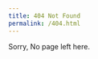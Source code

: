 ```yaml
---
title: 404 Not Found
permalink: /404.html
---
```

<div id=notfound>
Sorry, No page left here.
</div>

<script>
  // Get the current path
  var path = window.location.pathname;

  // Check if the path is '/~kmbae' or '/~kmbae/'
  if (path === '/~kmbae' || path === '/~kmbae/') {
      // Redirect to '/kmbae'a
    document.getElementById('notfound').innerHTML = 'Redirecting to /kmbae';
    window.location.replace('/kmbae');
  }
  if (path === '/nas'){
    window.location.replace('https://postechackr.sharepoint.com/:f:/r/sites/postech-sv/Shared%20Documents/%EB%9E%A9%EB%AF%B8%ED%8C%85?csf=1&web=1&e=qNXZCD');
  }
</script>
